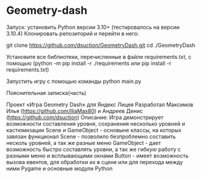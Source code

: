# Geometry-dash

Запуск: установить Python версии 3.10+ (тестировалось на версии 3.10.4) Клонировать репозиторий и перейти в него:

git clone https://github.com/dsuction/GeometryDash.git cd ./GeometryDash

Установите все библиотеки, перечисленные в файле requirements.txt, с помощью (python -m pip install -r ./requirements или pip install -r requirements.txt)

Запустить игру с помощью команды python main.py

Пояснительная записка(часть)

Проект «Игра Geometry Dash» для Яндекс Лицея
Разработал Максимов Илья (https://github.com/IliaMax80) и Андреев Денис (https://github.com/dsuction)
Описание: Игра демонстрирует возможности составления уровня, сохранения несколько уровней и кастюмизации 
Scene и GameObject - основыне классы, на которых завязан функционал
Scene - позволило безпроблемно составить несколь уровней, а так же разные меню
GameObject - дает возможность быстро составлять уровни, а так же гибкую работу с разными меню и всплывающими окнами
Button - имеет возможность вызова евентов, для обработки их в сцене или для перехода между ними
Pygame и основные модули Python
